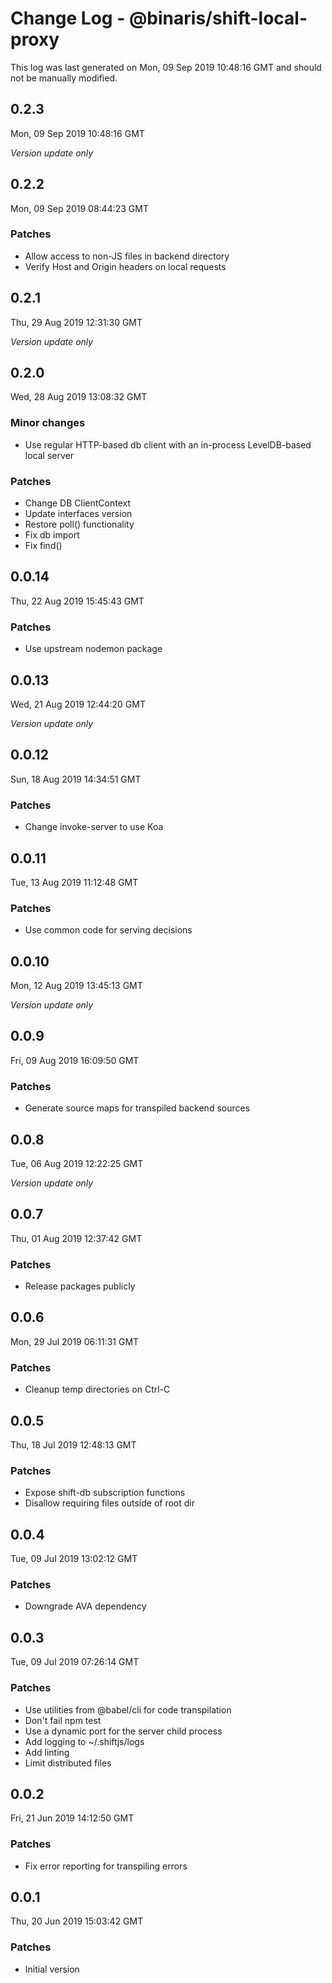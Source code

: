# Change Log - @binaris/shift-local-proxy

This log was last generated on Mon, 09 Sep 2019 10:48:16 GMT and should not be manually modified.

## 0.2.3
Mon, 09 Sep 2019 10:48:16 GMT

*Version update only*

## 0.2.2
Mon, 09 Sep 2019 08:44:23 GMT

### Patches

- Allow access to non-JS files in backend directory
- Verify Host and Origin headers on local requests

## 0.2.1
Thu, 29 Aug 2019 12:31:30 GMT

*Version update only*

## 0.2.0
Wed, 28 Aug 2019 13:08:32 GMT

### Minor changes

- Use regular HTTP-based db client with an in-process LevelDB-based local server

### Patches

- Change DB ClientContext
- Update interfaces version
- Restore poll() functionality
- Fix db import
- Fix find()

## 0.0.14
Thu, 22 Aug 2019 15:45:43 GMT

### Patches

- Use upstream nodemon package

## 0.0.13
Wed, 21 Aug 2019 12:44:20 GMT

*Version update only*

## 0.0.12
Sun, 18 Aug 2019 14:34:51 GMT

### Patches

- Change invoke-server to use Koa

## 0.0.11
Tue, 13 Aug 2019 11:12:48 GMT

### Patches

- Use common code for serving decisions

## 0.0.10
Mon, 12 Aug 2019 13:45:13 GMT

*Version update only*

## 0.0.9
Fri, 09 Aug 2019 16:09:50 GMT

### Patches

- Generate source maps for transpiled backend sources

## 0.0.8
Tue, 06 Aug 2019 12:22:25 GMT

*Version update only*

## 0.0.7
Thu, 01 Aug 2019 12:37:42 GMT

### Patches

- Release packages publicly

## 0.0.6
Mon, 29 Jul 2019 06:11:31 GMT

### Patches

- Cleanup temp directories on Ctrl-C

## 0.0.5
Thu, 18 Jul 2019 12:48:13 GMT

### Patches

- Expose shift-db subscription functions
- Disallow requiring files outside of root dir

## 0.0.4
Tue, 09 Jul 2019 13:02:12 GMT

### Patches

- Downgrade AVA dependency

## 0.0.3
Tue, 09 Jul 2019 07:26:14 GMT

### Patches

- Use utilities from @babel/cli for code transpilation
- Don't fail npm test
- Use a dynamic port for the server child process
- Add logging to ~/.shiftjs/logs
- Add linting
- Limit distributed files

## 0.0.2
Fri, 21 Jun 2019 14:12:50 GMT

### Patches

- Fix error reporting for transpiling errors

## 0.0.1
Thu, 20 Jun 2019 15:03:42 GMT

### Patches

- Initial version

